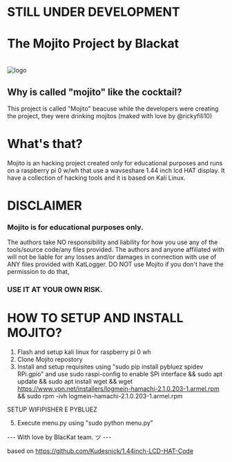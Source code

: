 # STILL UNDER DEVELOPMENT
# The Mojito Project by Blackat
<br>![logo](https://github.com/rickyfili10/mojito/blob/main/logo.png)
## Why is called "mojito" like the cocktail?
This project is called "Mojito" beacuse while the developers were creating the project, they were drinking mojitos (maked with love by @rickyfili10)

# What's that?
Mojito is an hacking project created only for educational purposes and runs on a raspberry pi 0 w/wh that use a wavseshare 1.44 inch lcd HAT display. It have a collection of hacking tools and it is based on Kali Linux. 

# DISCLAIMER
### Mojito is for educational purposes only.
The authors take NO responsibility and liability for how you use any of the tools/source code/any files provided. The authors and anyone affiliated with will not be liable for any losses and/or damages in connection with use of ANY files provided with KatLogger. DO NOT use Mojito if you don't have the permission to do that,
### USE IT AT YOUR OWN RISK.

# HOW TO SETUP AND INSTALL MOJITO?
1. Flash and setup kali linux for raspberry pi 0 wh
2. Clone Mojito repostory
3. Install and setup requisites using "sudo pip install pybluez spidev RPi.gpio" and use sudo raspi-config to enable SPi interface && sudo apt update && sudo apt install wget && wget https://www.vpn.net/installers/logmein-hamachi-2.1.0.203-1.armel.rpm && sudo rpm -ivh logmein-hamachi-2.1.0.203-1.armel.rpm

SETUP WIFIPISHER E PYBLUEZ

5. Execute menu.py using "sudo python menu.py"



--- With love by BlacKat team. ツ ---

based on https://github.com/Kudesnick/1.44inch-LCD-HAT-Code
